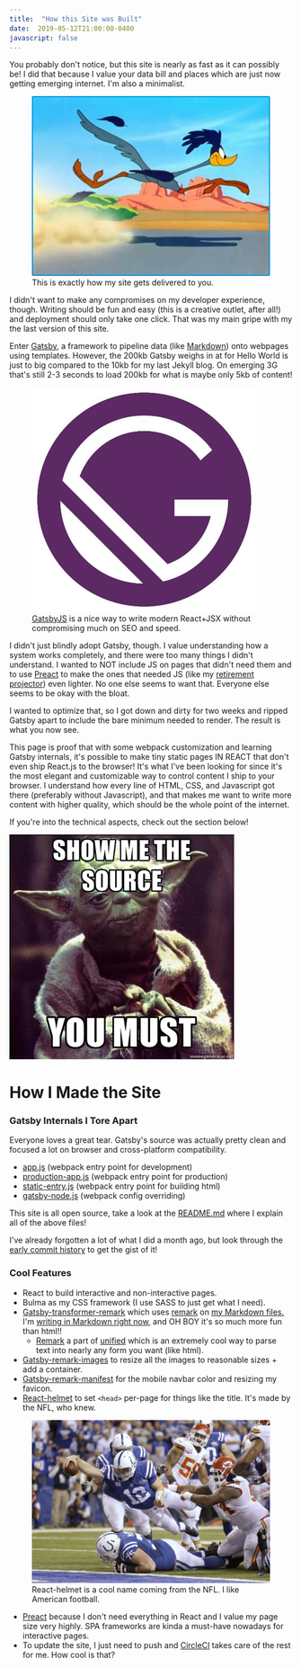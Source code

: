 ```yaml
---
title:  "How this Site was Built"
date:  2019-05-12T21:00:00-0400
javascript: false
---
```

You probably don't notice, but this site is nearly as fast as it can possibly be! I did that because I value your data bill and places which are just now getting emerging internet. I'm also a minimalist.
<figure>
<img src="./road-runner.jpg" alt="Road runner" />
<figcaption>This is exactly how my site gets delivered to you.</figcaption>
</figure>

I didn't want to make any compromises on my developer experience, though. Writing should be fun and easy (this is a creative outlet, after all!) and deployment should only take one click. That was my main gripe with my the last version of this site.

Enter [Gatsby](https://gatsbyjs.org), a framework to pipeline data (like [Markdown](https://en.wikipedia.org/wiki/Markdown)) onto webpages using templates. However, the 200kb Gatsby weighs in at for Hello World is just to big compared to the 10kb for my last Jekyll blog. On emerging 3G that's still 2-3 seconds to load 200kb for what is maybe only 5kb of content!
<figure>
<img src="./gatsby-logo.jpg" alt="Gatsby logo" />
<figcaption><a href="https://www.gatsbyjs.org">GatsbyJS</a> is a nice way to write modern React+JSX without compromising much on SEO and speed.</figcaption>
</figure>

I didn't just blindly adopt Gatsby, though. I value understanding how a system works completely, and there were too many things I didn't understand. I wanted to NOT include JS on pages that didn't need them and to use [Preact](https://preactjs.com) to make the ones that needed JS (like my [retirement projector](/posts/money/early-retirement)) even lighter. No one else seems to want that. Everyone else seems to be okay with the bloat.

I wanted to optimize that, so I got down and dirty for two weeks and ripped Gatsby apart to include the bare minimum needed to render. The result is what you now see.

This page is proof that with some webpack customization and learning Gatsby internals, it's possible to make tiny static pages IN REACT that don't even ship React.js to the browser!
It's what I've been looking for since it's the most elegant and customizable way to control content I ship to your browser.
I understand how every line of HTML, CSS, and Javascript got there (preferably without Javascript), and that makes me want to write more content with higher quality, which should be the whole point of the internet.

If you're into the technical aspects, check out the section below!

![Show me the source](./show-me-the-source-yoda.jpg)

# How I Made the Site
### Gatsby Internals I Tore Apart
Everyone loves a great tear. Gatsby's source was actually pretty clean and focused a lot on browser and cross-platform compatibility.

- [app.js](https://github.com/thesmartwon/thesmartwon.com/blob/master/src/app.js) (webpack entry point for development)
- [production-app.js](https://github.com/thesmartwon/thesmartwon.com/blob/master/src/production-app.js) (webpack entry point for production)
- [static-entry.js](https://github.com/thesmartwon/thesmartwon.com/blob/master/src/static-entry.js#L79) (webpack entry point for building html)
- [gatsby-node.js](https://github.com/thesmartwon/thesmartwon.com/blob/master/gatsby-node.js#L87) (webpack config overriding)

This site is all open source, take a look at the [README.md](https://github.com/thesmartwon/thesmartwon.com) where I explain all of the above files!

I've already forgotten a lot of what I did a month ago, but look through the [early commit history](https://github.com/thesmartwon/thesmartwon.com/commits/master?after=b06392c74dca5c55b9c25bfdbd17a41b4f025c26+34) to get the gist of it!

### Cool Features

- React to build interactive and non-interactive pages.
- Bulma as my CSS framework (I use SASS to just get what I need).
- [Gatsby-transformer-remark](https://github.com/gatsbyjs/gatsby/tree/master/packages/gatsby-transformer-remark) which uses [remark](https://remark.js.org) on [my Markdown files.](https://github.com/thesmartwon/thesmartwon.com/tree/master/src/posts) I'm [writing in Markdown right now,](https://github.com/thesmartwon/thesmartwon.com/blob/master/src/posts/coding/this-site.md) and OH BOY it's so much more fun than html!!
  - [Remark](https://remark.js.org) a part of [unified](https://unified.js.org) which is an extremely cool way to parse text into nearly any form you want (like html).
- [Gatsby-remark-images](https://github.com/gatsbyjs/gatsby/tree/master/packages/gatsby-remark-images) to resize all the images to reasonable sizes + add a container.
- [Gatsby-remark-manifest](https://github.com/gatsbyjs/gatsby/tree/master/packages/gatsby-plugin-manifest) for the mobile navbar color and resizing my favicon.
- [React-helmet](https://github.com/nfl/react-helmet) to set `<head>` per-page for things like the title. It's made by the NFL, who knew.

<figure>
<img src="./football.jpg" alt="Getting tackled" />
<figcaption>React-helmet is a cool name coming from the NFL. I like American football.</figcaption>
</figure>

- [Preact](https://preactjs.com/) because I don't need everything in React and I value my page size very highly. SPA frameworks are kinda a must-have nowadays for interactive pages.
- To update the site, I just need to push and [CircleCI](https://circleci.com/blog/deploying-documentation-to-github-pages-with-continuous-integration) takes care of the rest for me. How cool is that? 
